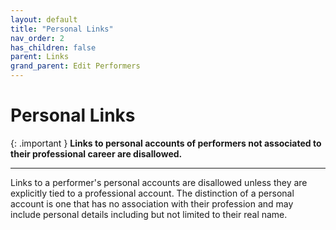 ```yaml
---
layout: default
title: "Personal Links"
nav_order: 2
has_children: false
parent: Links
grand_parent: Edit Performers
---
```


# Personal Links

{: .important }
**Links to personal accounts of performers not associated to their professional career are disallowed.**

---

Links to a performer's personal accounts are disallowed unless they are explicitly tied to a professional account. The distinction of a personal account is one that has no association with their profession and may include personal details including but not limited to their real name.
